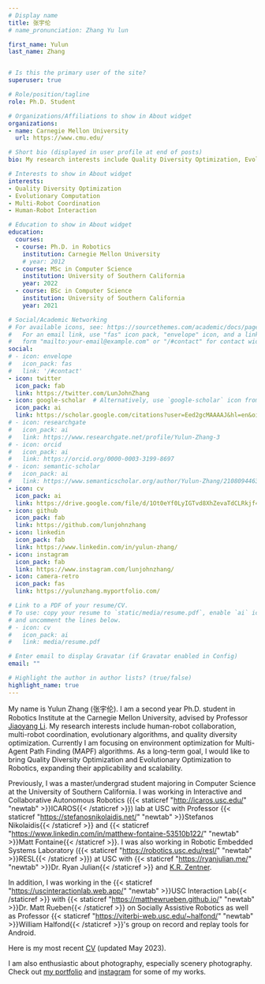 ```yaml
---
# Display name
title: 张宇伦
# name_pronunciation: Zhang Yu lun

first_name: Yulun
last_name: Zhang


# Is this the primary user of the site?
superuser: true

# Role/position/tagline
role: Ph.D. Student

# Organizations/Affiliations to show in About widget
organizations:
- name: Carnegie Mellon University
  url: https://www.cmu.edu/

# Short bio (displayed in user profile at end of posts)
bio: My research interests include Quality Diversity Optimization, Evolutionary Computation, Multi-Robot Coordination, and Human-Robot Interaction.

# Interests to show in About widget
interests:
- Quality Diversity Optimization
- Evolutionary Computation
- Multi-Robot Coordination
- Human-Robot Interaction

# Education to show in About widget
education:
  courses:
  - course: Ph.D. in Robotics
    institution: Carnegie Mellon University
    # year: 2012
  - course: MSc in Computer Science
    institution: University of Southern California
    year: 2022
  - course: BSc in Computer Science
    institution: University of Southern California
    year: 2021

# Social/Academic Networking
# For available icons, see: https://sourcethemes.com/academic/docs/page-builder/#icons
#   For an email link, use "fas" icon pack, "envelope" icon, and a link in the
#   form "mailto:your-email@example.com" or "/#contact" for contact widget.
social:
# - icon: envelope
#   icon_pack: fas
#   link: '/#contact'
- icon: twitter
  icon_pack: fab
  link: https://twitter.com/LunJohnZhang
- icon: google-scholar  # Alternatively, use `google-scholar` icon from `ai` icon pack
  icon_pack: ai
  link: https://scholar.google.com/citations?user=Eed2gcMAAAAJ&hl=en&oi=sra
# - icon: researchgate
#   icon_pack: ai
#   link: https://www.researchgate.net/profile/Yulun-Zhang-3
# - icon: orcid
#   icon_pack: ai
#   link: https://orcid.org/0000-0003-3199-8697
# - icon: semantic-scholar
#   icon_pack: ai
#   link: https://www.semanticscholar.org/author/Yulun-Zhang/2108094463
- icon: cv
  icon_pack: ai
  link: https://drive.google.com/file/d/1Ot0eYf0LyIGTvd8XhZevaTdCLRkjf4fk/view?usp=sharing
- icon: github
  icon_pack: fab
  link: https://github.com/lunjohnzhang
- icon: linkedin
  icon_pack: fab
  link: https://www.linkedin.com/in/yulun-zhang/
- icon: instagram
  icon_pack: fab
  link: https://www.instagram.com/lunjohnzhang/
- icon: camera-retro
  icon_pack: fas
  link: https://yulunzhang.myportfolio.com/

# Link to a PDF of your resume/CV.
# To use: copy your resume to `static/media/resume.pdf`, enable `ai` icons in `params.toml`, 
# and uncomment the lines below.
# - icon: cv
#   icon_pack: ai
#   link: media/resume.pdf

# Enter email to display Gravatar (if Gravatar enabled in Config)
email: ""

# Highlight the author in author lists? (true/false)
highlight_name: true
---
```


My name is Yulun Zhang (张宇伦). I am a second year Ph.D. student in Robotics Institute at the Carnegie Mellon University, advised by Professor [Jiaoyang Li](https://jiaoyangli.me/). My research interests include human-robot collaboration, multi-robot coordination, evolutionary algorithms, and quality diversity optimization. Currently I am focusing on environment optimization for Multi-Agent Path Finding (MAPF) algorithms. As a long-term goal, I would like to bring Quality Diversity Optimization and Evolutionary Optimization to Robotics, expanding their applicability and scalability.

Previously, I was a master/undergrad student majoring in Computer Science at the University of Southern California. I was working in Interactive and Collaborative Autonomous Robotics ({{< staticref "http://icaros.usc.edu/" "newtab" >}}ICAROS{{< /staticref >}}) lab at USC with Professor {{< staticref "https://stefanosnikolaidis.net/" "newtab" >}}Stefanos Nikolaidis{{< /staticref >}} and {{< staticref "https://www.linkedin.com/in/matthew-fontaine-53510b122/" "newtab" >}}Matt Fontaine{{< /staticref >}}. I was also working in Robotic Embedded Systems Laboratory ({{< staticref "https://robotics.usc.edu/resl/" "newtab" >}}RESL{{< /staticref >}}) at USC with {{< staticref "https://ryanjulian.me/" "newtab" >}}Dr. Ryan Julian{{< /staticref >}} and [K.R. Zentner](https://zentner.io/).

In addition, I was working in the {{< staticref "https://uscinteractionlab.web.app/" "newtab" >}}USC Interaction Lab{{< /staticref >}} with {{< staticref "https://matthewrueben.github.io/" "newtab" >}}Dr. Matt Rueben{{< /staticref >}} on Socially Assistive Robotics as well as Professor {{< staticref "https://viterbi-web.usc.edu/~halfond/" "newtab" >}}William Halfond{{< /staticref >}}'s group on record and replay tools for Android.

Here is my most recent [CV](https://drive.google.com/file/d/1Ot0eYf0LyIGTvd8XhZevaTdCLRkjf4fk/view?usp=sharing) (updated May 2023).

I am also enthusiastic about photography, especially scenery photography. Check out [my portfolio](https://yulunzhang.myportfolio.com/) and [instagram](https://www.instagram.com/lunjohnzhang/) for some of my works.
